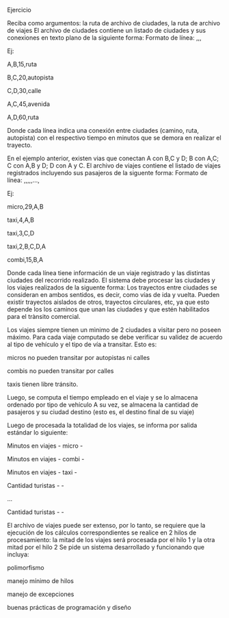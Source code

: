 Ejercicio

Reciba como argumentos: la ruta de archivo de ciudades, la ruta de archivo de viajes
El archivo de ciudades contiene un listado de ciudades y sus conexiones en texto plano de la siguiente forma:
Formato de línea: <ciudad-A>,<ciudad-B>,<tiempo>,<tipo-via>

Ej:

A,B,15,ruta

B,C,20,autopista

C,D,30,calle

A,C,45,avenida

A,D,60,ruta

Donde cada línea indica una conexión entre ciudades (camino, ruta, autopista) con el respectivo tiempo en minutos que se demora en realizar el trayecto.

En el ejemplo anterior, existen vias que conectan A con B,C y D; B con A,C; C con A,B y D; D con A y C.
El archivo de viajes contiene el listado de viajes registrados incluyendo sus pasajeros de la siguente forma:
Formato de línea: <tipo-vehiculo>,<cant-pasajeros>,<ciudad-1>,<ciudad-2>,<ciudad-3>,...,<ciudad-N>

Ej:

micro,29,A,B

taxi,4,A,B

taxi,3,C,D

taxi,2,B,C,D,A

combi,15,B,A

Donde cada línea tiene información de un viaje registrado y las distintas ciudades del recorrido realizado.
El sistema debe procesar las ciudades y los viajes realizados de la siguente forma:
Los trayectos entre ciudades se consideran en ambos sentidos, es decir, como vías de ida y vuelta.
Pueden existir trayectos aislados de otros, trayectos circulares, etc, ya que esto depende los los caminos que unan las ciudades y que estén habilitados para el trànsito comercial.

Los viajes siempre tienen un mìnimo de 2 ciudades a visitar pero no poseen máximo.
Para cada viaje computado se debe verificar su validez de acuerdo al tipo de vehículo y el tipo de vía a transitar. Esto es:

micros no pueden transitar por autopistas ni calles

combis no pueden transitar por calles

taxis tienen libre tránsito.

Luego, se computa el tiempo empleado en el viaje y se lo almacena ordenado por tipo de vehículo
A su vez, se almacena la cantidad de pasajeros y su ciudad destino (esto es, el destino final de su viaje)

Luego de procesada la totalidad de los viajes, se informa por salida estándar lo siguiente:

Minutos en viajes - micro - <cant-total-minutos>

Minutos en viajes - combi - <cant-total-minutos>

Minutos en viajes - taxi - <cant-total-minutos>

Cantidad turistas - <ciudad-1> - <cant-total-pasajeros-con-destino-ciudad-1>

...

Cantidad turistas - <ciudad-N> - <cant-total-pasajeros-con-destino-ciudad-N>

El archivo de viajes puede ser extenso, por lo tanto, se requiere que  la ejecución de los cálculos correspondientes se realice en 2 hilos de procesamiento: la mitad de los viajes será procesada por el hilo 1 y la otra mitad por el hilo 2
Se pide un sistema desarrollado y funcionando que incluya:

polimorfismo

manejo mínimo de hilos

manejo de excepciones

buenas prácticas de programación y diseño
